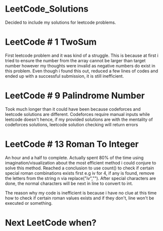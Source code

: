 # LeetCode_Solutions
Decided to include my solutions for leetcode problems.

# LeetCode # 1 TwoSum

First leetcode problem and it was kind of a struggle. This is because at first i tried to ensure the number from the array cannot be larger than target number however my thoughts were invalid as negative numbers do exist in this problem. Even though i found this out, reduced a few lines of codes and ended up with a successful submission, it is still inefficient.

# LeetCode # 9 Palindrome Number

Took much longer than it could have been because codeforces and leetcode solutions are different. Codeforces require manual inputs while leetcode doesn't hence, if my provided solutions are with the mentality of codeforces solutions, leetcode solution checking will return errors

# LeetCode # 13 Roman To Integer

An hour and a half to complete. Actually spent 80% of the time using imagination/visualization about the most efficient method i could conjure to solve this method. Reached a conclusion to use count() to check if certain special roman combinations exists first e.g iv for 4, if any is found, remove the letters from the string n via replace("iv",""). After special characters are done, the normal characters will be next in line to convert to int.

The reason why my code is inefficient is because i have no clue at this time how to check if certain roman values exists and if they don't, line won't be executed or something.

# Next LeetCode when?

